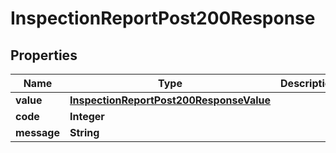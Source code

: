 

# InspectionReportPost200Response


## Properties

| Name | Type | Description | Notes |
|------------ | ------------- | ------------- | -------------|
|**value** | [**InspectionReportPost200ResponseValue**](InspectionReportPost200ResponseValue.md) |  |  [optional] |
|**code** | **Integer** |  |  [optional] |
|**message** | **String** |  |  [optional] |



